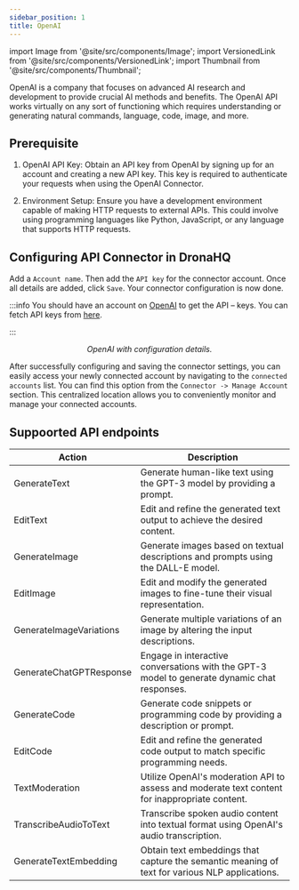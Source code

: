 ```yaml
---
sidebar_position: 1
title: OpenAI
---
```


import Image from '@site/src/components/Image';
import VersionedLink from '@site/src/components/VersionedLink';
import Thumbnail from '@site/src/components/Thumbnail';


OpenAI is a company that focuses on advanced AI research and development to provide crucial AI methods and benefits. The OpenAI API works virtually on any sort of functioning which requires understanding or generating natural commands, language, code, image, and more.



## Prerequisite 
1. OpenAI API Key: Obtain an API key from OpenAI by signing up for an account and creating a new API key. This key is required to authenticate your requests when using the OpenAI Connector.

2. Environment Setup: Ensure you have a development environment capable of making HTTP requests to external APIs. This could involve using programming languages like Python, JavaScript, or any language that supports HTTP requests.


## Configuring API Connector in DronaHQ

Add a `Account name`. Then add the `API key` for the connector account. Once all details are added, click `Save`. Your connector configuration is now done.

:::info 
You should have an account on [OpenAI](https://openai.com/) to get the API – keys. You can fetch API keys from [here](https://platform.openai.com/account/api-keys).

:::

<figure>
  <Thumbnail src="/img/reference/connectors/openai/details.png" alt="OpenAI with configuration details." />
  <figcaption align = "center"><i>OpenAI with configuration details.</i></figcaption>
</figure>


After successfully configuring and saving the connector settings, you can easily access your newly connected account by navigating to the `connected accounts` list. You can find this option from the `Connector -> Manage Account` section. This centralized location allows you to conveniently monitor and manage your connected accounts.

## Suppoorted API endpoints


| Action                   | Description                                                                                     |
|--------------------------|-------------------------------------------------------------------------------------------------|
| GenerateText             | Generate human-like text using the GPT-3 model by providing a prompt.                         |
| EditText                 | Edit and refine the generated text output to achieve the desired content.                     |
| GenerateImage            | Generate images based on textual descriptions and prompts using the DALL-E model.              |
| EditImage                | Edit and modify the generated images to fine-tune their visual representation.                 |
| GenerateImageVariations  | Generate multiple variations of an image by altering the input descriptions.                    |
| GenerateChatGPTResponse  | Engage in interactive conversations with the GPT-3 model to generate dynamic chat responses.    |
| GenerateCode             | Generate code snippets or programming code by providing a description or prompt.               |
| EditCode                 | Edit and refine the generated code output to match specific programming needs.                |
| TextModeration           | Utilize OpenAI's moderation API to assess and moderate text content for inappropriate content. |
| TranscribeAudioToText    | Transcribe spoken audio content into textual format using OpenAI's audio transcription.        |
| GenerateTextEmbedding    | Obtain text embeddings that capture the semantic meaning of text for various NLP applications. |



